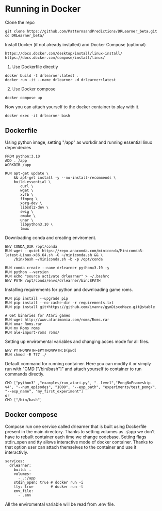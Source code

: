 # Running in Docker

Clone the repo
```
git clone https://github.com/PatternsandPredictions/DRLearner_beta.git
cd DRLearner_beta/
```

Install Docker (if not already installed) and Docker Compose (optional)
```
https://docs.docker.com/desktop/install/linux-install/
https://docs.docker.com/compose/install/linux/
```

1. Use Dockerfile directly 
```
docker build -t drlearner:latest .
docker run -it --name drlearner -d drlearner:latest
```
2. Use Docker compose 
```
docker compose up
```

Now you can attach yourself to the docker container to play with it.
```
docker exec -it drlearner bash
```
## Dockerfile
Using python image, setting "/app" as workdir and running essential linux dependecies
```
FROM python:3.10
ADD . /app
WORKDIR /app

RUN apt-get update \
    && apt-get install -y --no-install-recommends \
    build-essential \
       curl \
       wget \
       xvfb \
       ffmpeg \
       xorg-dev \
       libsdl2-dev \
       swig \
       cmake \
       unar \
       libpython3.10 \
       tmux
```
Downloading conda and creating enviroment.
```
ENV CONDA_DIR /opt/conda
RUN wget --quiet https://repo.anaconda.com/miniconda/Miniconda3-latest-Linux-x86_64.sh -O ~/miniconda.sh && \
    /bin/bash ~/miniconda.sh -b -p /opt/conda

RUN conda create --name drlearner python=3.10 -y
RUN python --version
RUN echo "source activate drlearner" > ~/.bashrc
ENV PATH /opt/conda/envs/drlearner/bin:$PATH
```

Installing requirements for python and downloading game roms.
```
RUN pip install --upgrade pip
RUN pip install --no-cache-dir -r requirements.txt
RUN pip install git+https://github.com/ivannz/gymDiscoMaze.git@stable

# Get binaries for Atari games
RUN wget http://www.atarimania.com/roms/Roms.rar
RUN unar Roms.rar
RUN mv Roms roms
RUN ale-import-roms roms/
```

Setting up enviromental variables and changing acces mode for all files.
```
ENV PYTHONPATH=$PYTHONPATH:$(pwd)
RUN chmod -R 777 ./
```

Default command for running container. Here you can modify it or simply run with "CMD ["/bin/bash"]" and attach yourself to container to run commands directly. 
```
CMD ["python3" ,"examples/run_atari.py", "--level","PongNoFrameskip-v4", "--num_episodes", "1000", "--exp_path", "experiments/test_pong/", "--exp_name", "my_first_experiment"]
or 
CMD ["/bin/bash"]
```

## Docker compose
Compose run one service called drlearner that is built using Dockerfile present in the main directory. Thanks to setting volumes as .:/app we don't have to rebuilt container each time we change codebase. Setting flags stdin_open and tty allows interactive mode of docker container. Thanks to that option user can attach themselves to the container and use it interactivly.

```
services:
  drlearner:
    build: .
    volumes:
      - .:/app
    stdin_open: true # docker run -i
    tty: true        # docker run -t
    env_file:
      - .env
```
All the enviromental variable will be read from .env file.
